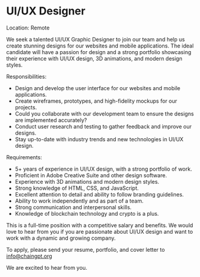 # UI/UX Designer

Location: Remote

We seek a talented UI/UX Graphic Designer to join our team and help us create stunning designs for our websites and mobile applications. The ideal candidate will have a passion for design and a strong portfolio showcasing their experience with UI/UX design, 3D animations, and modern design styles.

Responsibilities:

* Design and develop the user interface for our websites and mobile applications.
* Create wireframes, prototypes, and high-fidelity mockups for our projects.
* Could you collaborate with our development team to ensure the designs are implemented accurately?
* Conduct user research and testing to gather feedback and improve our designs.
* Stay up-to-date with industry trends and new technologies in UI/UX design.

Requirements:

* 5+ years of experience in UI/UX design, with a strong portfolio of work.
* Proficient in Adobe Creative Suite and other design software.
* Experience with 3D animations and modern design styles.
* Strong knowledge of HTML, CSS, and JavaScript.
* Excellent attention to detail and ability to follow branding guidelines.
* Ability to work independently and as part of a team.
* Strong communication and interpersonal skills.
* Knowledge of blockchain technology and crypto is a plus.

This is a full-time position with a competitive salary and benefits. We would love to hear from you if you are passionate about UI/UX design and want to work with a dynamic and growing company.

To apply, please send your resume, portfolio, and cover letter to info@chaingpt.org&#x20;

&#x20;We are excited to hear from you.
